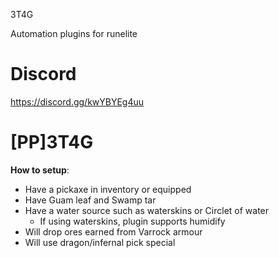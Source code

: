 3T4G 

Automation plugins for runelite

# Discord
https://discord.gg/kwYBYEg4uu

# [PP]3T4G

**How to setup**:

- Have a pickaxe in inventory or equipped
- Have Guam leaf and Swamp tar
- Have a water source such as waterskins or Circlet of water
  - If using waterskins, plugin supports humidify
- Will drop ores earned from Varrock armour 
- Will use dragon/infernal pick special 